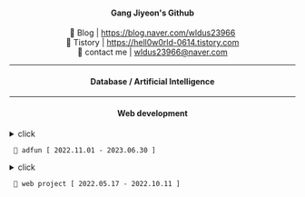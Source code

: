 
<div align="center">

#### **Gang Jiyeon's Github**



🌱 Blog | https://blog.naver.com/wldus23966  
🤔 Tistory | https://hell0w0rld-0614.tistory.com  
 💬 contact me | wldus23966@naver.com  
 
 
</div>

---


<div align="center">
 
#### **Database / Artificial Intelligence**
 
</div>



---

<div align="center">
 
#### **Web development**
 
</div>

 

<details>
 <summary> click
 <pre><code> 👋 adfun [ 2022.11.01 - 2023.06.30 ] </code></pre>
 </summary>
<div markdown="1">
 
<br> 
 
> ###### 해마여행 카카오 챗봇
 
<br>  
 
> ###### 해마여행 관리자 페이지   - <https://github.com/GangJiyeon/Haema>

<br> 
 
> ###### 나누미 Sms api

<br>  
 
> ###### 상가나라 모바일 웹뷰 - <https://github.com/GangJiyeon/BusanSangGaNaRa>

<br> 
 
> ##### 패밀리원 배송 api - <https://github.com/GangJiyeon/Familyone>

<br> 
 
> ##### 홈페이지 수정
``` 
-정관일신 헤더 슬라이더(asp, js) 
-맥킨지일신기독병워 헤더 슬라이더(asp, js)
-뭐시기 병원 헤더 슬라이더, 팝업(asp, js) 
-동아요리커피직업전문학교 게시판(asp) 
-뭐시기 게시판(asp) 
``` 




</div>
</details>

<details>
<summary> 
 click
<pre><code> 👋 web project [ 2022.05.17 - 2022.10.11 ] </code></pre>
</summary>

<div markdown="1">
<div align="center">
 
| project | member | period | github | url |
| :---:  | :---:  | :---:  | :---:  |  :---:  | 
| bbq 클론코딩 | 3 | 2022.05.17 - 2022.05.25 | https://github.com/GangJiyeon/bbq | |
| 환전사이트 | 2 | 2022.09.17 - 2022.10.02 |https://github.com/seongsinhye/moneyexchange | |
| 환경 mbti | 2 | 2022.09.01 - 2022.10.04 | https://github.com/Soyi1/mbti | |
| 포트폴리오 | 1 | 2022.09.28 - 2022.10.12 |https://github.com/GangJiyeon/portfolio_site | |
| 스케줄 관리 | 1 |2022.08.10 - 2022.10.11 | https://github.com/GangJiyeon/plannerz | |
 
</div>
</div>
